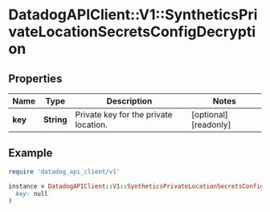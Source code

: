 # DatadogAPIClient::V1::SyntheticsPrivateLocationSecretsConfigDecryption

## Properties

| Name    | Type       | Description                           | Notes                |
| ------- | ---------- | ------------------------------------- | -------------------- |
| **key** | **String** | Private key for the private location. | [optional][readonly] |

## Example

```ruby
require 'datadog_api_client/v1'

instance = DatadogAPIClient::V1::SyntheticsPrivateLocationSecretsConfigDecryption.new(
  key: null
)
```

